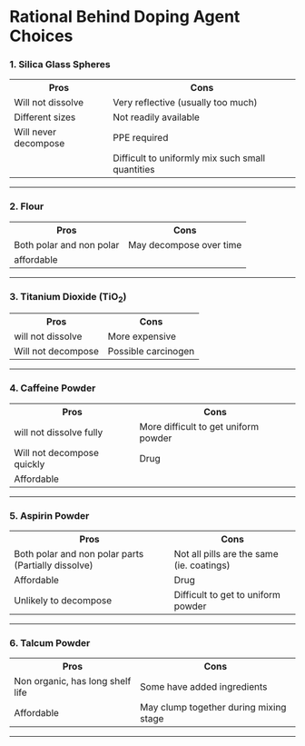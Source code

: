 # Rational Behind Doping Agent Choices


### 1. Silica Glass Spheres

<table style="width:100%">
  <tr>
    <th>Pros</th>
    <th>Cons</th>
  </tr>
  
  <tr>
    <td>Will not dissolve</td>
    <td>Very reflective (usually too much)</td>
  </tr>
  
  <tr>
    <td>Different sizes</td>
    <td>Not readily available</td>
  </tr>
  
  <tr>
    <td>Will never decompose</td>
    <td>PPE required</td>
  </tr>
  
  <tr>
    <td></td>
    <td>Difficult to uniformly mix such small quantities</td>
  </tr>
</table>

---

### 2. Flour

<table style="width:100%">
  <tr>
    <th>Pros</th>
    <th>Cons</th>
  </tr>
  
  <tr>
    <td>Both polar and non polar</td>
    <td>May decompose over time</td>
  </tr>
  
  <tr>
    <td>affordable</td>
    <td></td>
  </tr>
</table>

---

### 3. Titanium Dioxide (TiO<sub>2</sub>)

<table style="width:100%">
  <tr>
    <th>Pros</th>
    <th>Cons</th>
  </tr>
  
  <tr>
    <td>will not dissolve</td>
    <td>More expensive</td>
  </tr>
  
  <tr>
    <td>Will not decompose</td>
    <td>Possible carcinogen</td>
  </tr>
</table>

---

### 4. Caffeine Powder

<table style="width:100%">
  <tr>
    <th>Pros</th>
    <th>Cons</th>
  </tr>
  
  <tr>
    <td>will not dissolve fully</td>
    <td>More difficult to get uniform powder</td>
  </tr>
  
  <tr>
    <td>Will not decompose quickly</td>
    <td>Drug</td>
  </tr>
  
  <tr>
    <td>Affordable</td>
    <td></td>
  </tr>
</table>

---

### 5. Aspirin Powder

<table style="width:100%">
  <tr>
    <th>Pros</th>
    <th>Cons</th>
  </tr>
  
  <tr>
    <td>Both polar and non polar parts (Partially dissolve)</td>
    <td>Not all pills are the same (ie. coatings)</td>
  </tr>
  
  <tr>
    <td>Affordable</td>
    <td>Drug</td>
  </tr>
  
  <tr>
    <td>Unlikely to decompose</td>
    <td>Difficult to get to uniform powder</td>
  </tr>
</table>

---

### 6. Talcum Powder

<table style="width:100%">
  <tr>
    <th>Pros</th>
    <th>Cons</th>
  </tr>
  
  <tr>
    <td>Non organic, has long shelf life</td>
    <td>Some have added ingredients</td>
  </tr>
  
  <tr>
    <td>Affordable</td>
    <td>May clump together during mixing stage</td>
  </tr>
</table>

---

